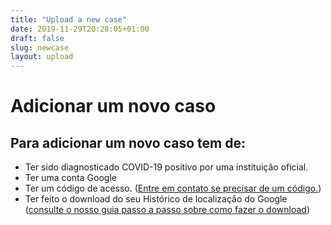 ```yaml
---
title: "Upload a new case"
date: 2019-11-29T20:28:05+01:00
draft: false
slug: newcase
layout: upload
---
```


# Adicionar um novo caso

## Para adicionar um novo caso tem de:

- Ter sido diagnosticado COVID-19 positivo por uma instituição oficial.
- Ter uma conta Google
- Ter um código de acesso. ([Entre em contato se precisar de um código.](/pt/about))
- Ter feito o download do seu Histórico de localização do Google ([consulte o nosso guia passo a passo sobre como fazer o download](/pt/howto))

